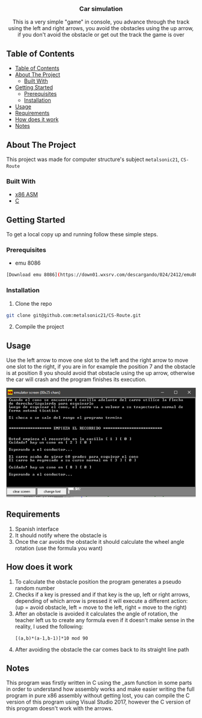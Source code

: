 <br />
<p align="center">

  <h3 align="center">Car simulation</h3>

  <p align="center">
    This is a very simple "game" in console, you advance through the track using the left and right arrows, you avoid the obstacles using the up arrow, if you don't avoid the obstacle or get out the track the game is over
    <br />
  </p>
</p>



<!-- TABLE OF CONTENTS -->
## Table of Contents

- [Table of Contents](#table-of-contents)
- [About The Project](#about-the-project)
  - [Built With](#built-with)
- [Getting Started](#getting-started)
  - [Prerequisites](#prerequisites)
  - [Installation](#installation)
- [Usage](#usage)
- [Requirements](#requirements)
- [How does it work](#how-does-it-work)
- [Notes](#notes)



<!-- ABOUT THE PROJECT -->
## About The Project

This project was made for computer structure's subject
`metalsonic21`, `CS-Route`


### Built With

* [x86 ASM](https://down01.wxsrv.com/descargando/024/2412/emu8086/057/emu8086.exe?val=2412&loc=descargar)
* [C](https://visualstudio.microsoft.com/es/downloads/)


<!-- GETTING STARTED -->
## Getting Started

To get a local copy up and running follow these simple steps.

### Prerequisites

* emu 8086
```sh
[Download emu 8086](https://down01.wxsrv.com/descargando/024/2412/emu8086/057/emu8086.exe?val=2412&loc=descargar)
```

### Installation
 
1. Clone the repo
```sh
git clone git@github.com:metalsonic21/CS-Route.git
```

2. Compile the project


<!-- USAGE EXAMPLES -->
## Usage

Use the left arrow to move one slot to the left and the right arrow to move one slot to the right, if you are in for example the position 7 and the obstacle is at position 8 you should avoid that obstacle using the up arrow, otherwise the car will crash and the program finishes its execution.

<img src="screenshots/emu1.png" alt="s1">

## Requirements

1. Spanish interface
2. It should notify where the obstacle is
3. Once the car avoids the obstacle it should calculate the wheel angle rotation (use the formula you want)

## How does it work

1. To calculate the obstacle position the program generates a pseudo random number
2. Checks if a key is pressed and if that key is the up, left or right arrows, depending of which arrow is pressed it will execute a different action: (up = avoid obstacle, left = move to the left, right = move to the right)
3. After an obstacle is avoided it calculates the angle of rotation, the teacher left us to create any formula even if it doesn't make sense in the reality, I used the following:
   ```
   [(a,b)*(a-1,b-1)]*10 mod 90
   ```
4. After avoiding the obstacle the car comes back to its straight line path

## Notes

This program was firstly written in C using the _asm function in some parts in order to understand how assembly works and make easier writing the full program in pure x86 assembly without getting lost, you can compile the C version of this program using Visual Studio 2017, however the C version of this program doesn't work with the arrows.